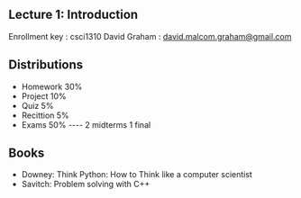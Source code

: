 

Lecture 1: Introduction
--------------------


Enrollment key : csci1310
David Graham : david.malcom.graham@gmail.com


Distributions
-------------------------------
* Homework 30%
* Project 10%
* Quiz 5%
* Recittion 5%
* Exams 50%  ---- 2 midterms 1 final




Books
----------------------------------------------------------------
*  Downey: Think Python: How to Think like a computer scientist
*  Savitch: Problem solving with C++

